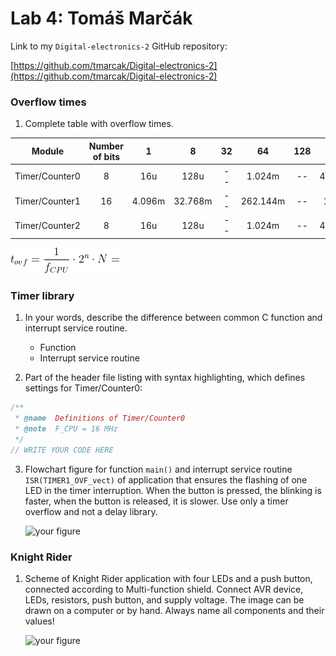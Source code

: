 # Lab 4: Tomáš Marčák

Link to my `Digital-electronics-2` GitHub repository:

[https://github.com/tmarcak/Digital-electronics-2](https://github.com/tmarcak/Digital-electronics-2)

### Overflow times

1. Complete table with overflow times.

| **Module** | **Number of bits** | **1** | **8** | **32** | **64** | **128** | **256** | **1024** |
| :-: | :-: | :-: | :-: | :-: | :-: | :-: | :-: | :-: |
| Timer/Counter0 | 8  | 16u | 128u | -- | 1.024m | -- | 4.096m | 16.384m |
| Timer/Counter1 | 16 | 4.096m | 32.768m | -- | 262.144m | -- | 1.049 | 4.194 |
| Timer/Counter2 | 8  | 16u | 128u | -- | 1.024m | -- | 4.096m | 16.384m |

   ![Timer Overflow](Images/timer_overflow.png)

### Timer library

1. In your words, describe the difference between common C function and interrupt service routine.
   * Function
   * Interrupt service routine

2. Part of the header file listing with syntax highlighting, which defines settings for Timer/Counter0:

```c
/**
 * @name  Definitions of Timer/Counter0
 * @note  F_CPU = 16 MHz
 */
// WRITE YOUR CODE HERE
```

3. Flowchart figure for function `main()` and interrupt service routine `ISR(TIMER1_OVF_vect)` of application that ensures the flashing of one LED in the timer interruption. When the button is pressed, the blinking is faster, when the button is released, it is slower. Use only a timer overflow and not a delay library.

   ![your figure]()


### Knight Rider

1. Scheme of Knight Rider application with four LEDs and a push button, connected according to Multi-function shield. Connect AVR device, LEDs, resistors, push button, and supply voltage. The image can be drawn on a computer or by hand. Always name all components and their values!

   ![your figure]()
